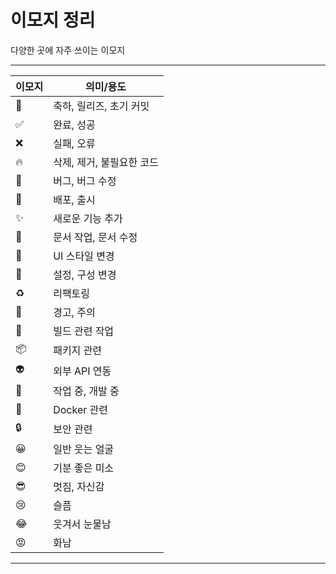 # 이모지 정리

다양한 곳에 자주 쓰이는 이모지

---

| 이모지 | 의미/용도             |
|--------|-----------------------|
| 🎉     | 축하, 릴리즈, 초기 커밋 |
| ✅     | 완료, 성공             |
| ❌     | 실패, 오류             |
| 🔥     | 삭제, 제거, 불필요한 코드 |
| 🐛     | 버그, 버그 수정         |
| 🚀     | 배포, 출시             |
| ✨     | 새로운 기능 추가        |
| 📝     | 문서 작업, 문서 수정    |
| 💄     | UI 스타일 변경         |
| 🔧     | 설정, 구성 변경         |
| ♻️     | 리팩토링               |
| 🚨     | 경고, 주의             |
| 👷     | 빌드 관련 작업         |
| 📦     | 패키지 관련            |
| 👽     | 외부 API 연동          |
| 🚧     | 작업 중, 개발 중        |
| 🐳     | Docker 관련            |
| 🔒     | 보안 관련             |
| 😀  | 일반 웃는 얼굴 |
| 😊  | 기분 좋은 미소 |
| 😎  | 멋짐, 자신감  |
| 😢  | 슬픔       |
| 😂  | 웃겨서 눈물남  |
| 😡  | 화남       |


---
